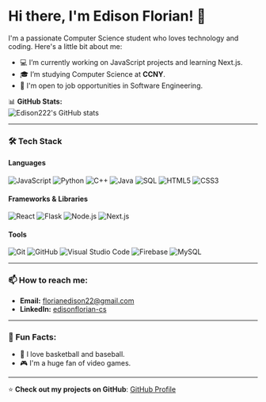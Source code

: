 # Hi there, I'm Edison Florian! 👋

I'm a passionate Computer Science student who loves technology and coding. Here's a little bit about me:

- 💻 I’m currently working on JavaScript projects and learning Next.js.
- 🎓 I’m studying Computer Science at **CCNY**.
- 🚀 I'm open to job opportunities in Software Engineering.



📊 **GitHub Stats:**  
![Edison222's GitHub stats](https://github-readme-stats.vercel.app/api?username=Edison222&show_icons=true&theme=radical)

---

### 🛠 Tech Stack

#### Languages
![JavaScript](https://img.shields.io/badge/-JavaScript-F7DF1E?style=flat&logo=javascript&logoColor=black)
![Python](https://img.shields.io/badge/-Python-3776AB?style=flat&logo=python&logoColor=white)
![C++](https://img.shields.io/badge/-C%2B%2B-00599C?style=flat&logo=c%2B%2B&logoColor=white)
![Java](https://img.shields.io/badge/-Java-007396?style=flat&logo=java&logoColor=white)
![SQL](https://img.shields.io/badge/-SQL-4479A1?style=flat&logo=postgresql&logoColor=white)
![HTML5](https://img.shields.io/badge/-HTML5-E34F26?style=flat&logo=html5&logoColor=white)
![CSS3](https://img.shields.io/badge/-CSS3-1572B6?style=flat&logo=css3&logoColor=white)

#### Frameworks & Libraries
![React](https://img.shields.io/badge/-React-61DAFB?style=flat&logo=react&logoColor=black)
![Flask](https://img.shields.io/badge/-Flask-000000?style=flat&logo=flask&logoColor=white)
![Node.js](https://img.shields.io/badge/-Node.js-339933?style=flat&logo=nodedotjs&logoColor=white)
![Next.js](https://img.shields.io/badge/-Next.js-000000?style=flat&logo=nextdotjs&logoColor=white)

#### Tools
![Git](https://img.shields.io/badge/-Git-F05032?style=flat&logo=git&logoColor=white)
![GitHub](https://img.shields.io/badge/-GitHub-181717?style=flat&logo=github&logoColor=white)
![Visual Studio Code](https://img.shields.io/badge/-VS%20Code-007ACC?style=flat&logo=visualstudiocode&logoColor=white)
![Firebase](https://img.shields.io/badge/-Firebase-FFCA28?style=flat&logo=firebase&logoColor=black)
![MySQL](https://img.shields.io/badge/-MySQL-4479A1?style=flat&logo=mysql&logoColor=white)

---

### 📫 How to reach me:
- **Email:** florianedison22@gmail.com
- **LinkedIn:** [edisonflorian-cs](https://www.linkedin.com/in/edisonflorian-cs/)

---

### 🎯 Fun Facts:
- 🏀 I love basketball and baseball.
- 🎮 I'm a huge fan of video games.

---

⭐️ **Check out my projects on GitHub**: [GitHub Profile](https://github.com/Edison222)
